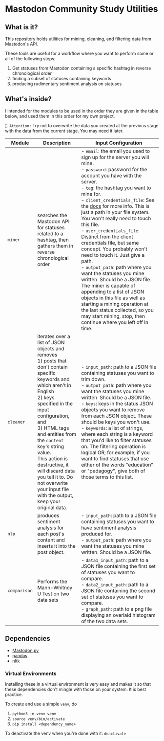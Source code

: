 # Mastodon Community Study Utilities

## What is it?

This repository holds utilities for mining, cleaning, and filtering data from Mastodon's API.

These tools are useful for a workflow where you want to perform some or all of the following steps:

1. Get statuses from Mastodon containing a specific hashtag in reverse chronological order
1. finding a subset of statuses containing keywords
1. producing rudimentary sentiment analysis on statuses

## What's inside?

I intended for the modules to be used in the order they are given in the table below, and used them in this order for my own project.

`🚩 Attention:` Try not to overwrite the data you created at the previous stage with the data from the current stage. You may need it later.

| Module | Description | Input Configuration |
|---|---|---|
| `miner` | searches the Mastodon API for statuses related to a hashtag, then gathers them in reverse chronological order | - `email`: the email you used to sign up for the server you will mine. <br>- `password`: password for the account you have with the server.<br>- `tag`: the hashtag you want to mine for. <br>- `client_credentials_file`: See the [docs](https://mastodonpy.readthedocs.io/en/stable/04_auth.html) for more info. This is just a path in your file system. You won't really need to touch this file.<br>- `user_credentials_file`: Distinct from the client credentials file, but same concept. You probably won't need to touch it. Just give a path.<br>- `output_path`: path where you want the statuses you mine written. Should be a JSON file. The miner is capable of appending to a list of JSON objects in this file as well as starting a mining operation at the last status collected, so you may start mining, stop, then continue where you left off in time. |
| `cleaner` | iterates over a list of JSON objects and removes <br>1) posts that don't contain specific keywords and which aren't in English<br>2) keys specified in the input configuration, and <br>3) HTML tags and entities from the `content` key's string value. <br>This action is destructive, it will discard data you tell it to. Do not overwrite your input file with the output, keep your original data. | - `input_path`: path to a JSON file containing statuses you want to trim down.<br>- `output_path`: path where you want the statuses you mine written. Should be a JSON file.<br>- `keys`: keys in the status JSON objects you want to remove from each JSON object. These should be keys you won't use.<br>- `keywords`: a list of strings, where each string is a keyword that you'd like to filter statuses on. The filtering operation is logical OR; for example, if you want to find statuses that use either of the words "education" or "pedagogy", give both of those terms to this list. |
| `nlp` | produces sentiment analysis for each post's content and inserts it into the post object. | - `input_path`: path to a JSON file containing statuses you want to have sentiment analysis produced for.<br>- `output_path`: path where you want the statuses you mine written. Should be a JSON file. |
| `comparison` | Performs the Mann-Whitney U Test on two data sets | - `data1_input_path`: path to a JSON file containing the first set of statuses you want to compare.<br>- `data2_input_path`: path to a JSON file containing the second set of statuses you want to compare.<br>- `graph_path`: path to a png file displaying an overlaid histogram of the two data sets. |

## Dependencies

- [Mastodon.py](https://pypi.org/project/Mastodon.py/)
- [pandas](https://pypi.org/project/pandas/)
- [nltk](https://pypi.org/project/nltk/)

### Virtual Environments

Installing these in a virtual environment is very easy and makes it so that these dependencies don't mingle with those on your system. It is best practice.

To create and use a simple `venv`, do

1. `python3 -m venv venv`
1. `source venv/bin/activate`
1. `pip install <dependency_name>`

To deactivate the venv when you're done with it: `deactivate`
